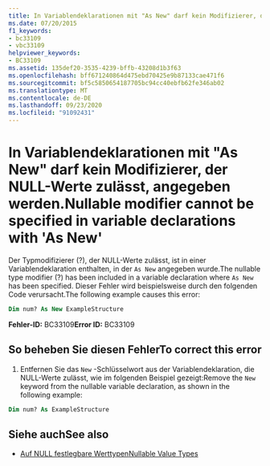 ```yaml
---
title: In Variablendeklarationen mit "As New" darf kein Modifizierer, der NULL-Werte zulässt, angegeben werden.
ms.date: 07/20/2015
f1_keywords:
- bc33109
- vbc33109
helpviewer_keywords:
- BC33109
ms.assetid: 135def20-3535-4239-bffb-43208d1b3f63
ms.openlocfilehash: bff671240864d475ebd70425e9b87133cae471f6
ms.sourcegitcommit: bf5c5850654187705bc94cc40ebfb62fe346ab02
ms.translationtype: MT
ms.contentlocale: de-DE
ms.lasthandoff: 09/23/2020
ms.locfileid: "91092431"
---
```

# <a name="nullable-modifier-cannot-be-specified-in-variable-declarations-with-as-new"></a><span data-ttu-id="b1e00-102">In Variablendeklarationen mit "As New" darf kein Modifizierer, der NULL-Werte zulässt, angegeben werden.</span><span class="sxs-lookup"><span data-stu-id="b1e00-102">Nullable modifier cannot be specified in variable declarations with 'As New'</span></span>

<span data-ttu-id="b1e00-103">Der Typmodifizierer (?), der NULL-Werte zulässt, ist in einer Variablendeklaration enthalten, in der `As New` angegeben wurde.</span><span class="sxs-lookup"><span data-stu-id="b1e00-103">The nullable type modifier (?) has been included in a variable declaration where `As New` has been specified.</span></span> <span data-ttu-id="b1e00-104">Dieser Fehler wird beispielsweise durch den folgenden Code verursacht.</span><span class="sxs-lookup"><span data-stu-id="b1e00-104">The following example causes this error:</span></span>  
  
```vb  
Dim num? As New ExampleStructure  
```  
  
 <span data-ttu-id="b1e00-105">**Fehler-ID:** BC33109</span><span class="sxs-lookup"><span data-stu-id="b1e00-105">**Error ID:** BC33109</span></span>  
  
## <a name="to-correct-this-error"></a><span data-ttu-id="b1e00-106">So beheben Sie diesen Fehler</span><span class="sxs-lookup"><span data-stu-id="b1e00-106">To correct this error</span></span>  
  
1. <span data-ttu-id="b1e00-107">Entfernen Sie das `New` -Schlüsselwort aus der Variablendeklaration, die NULL-Werte zulässt, wie im folgenden Beispiel gezeigt:</span><span class="sxs-lookup"><span data-stu-id="b1e00-107">Remove the `New` keyword from the nullable variable declaration, as shown in the following example:</span></span>  
  
```vb  
Dim num? As ExampleStructure  
```  
  
## <a name="see-also"></a><span data-ttu-id="b1e00-108">Siehe auch</span><span class="sxs-lookup"><span data-stu-id="b1e00-108">See also</span></span>

- [<span data-ttu-id="b1e00-109">Auf NULL festlegbare Werttypen</span><span class="sxs-lookup"><span data-stu-id="b1e00-109">Nullable Value Types</span></span>](../programming-guide/language-features/data-types/nullable-value-types.md)
